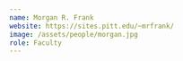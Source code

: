 ```yaml
---
name: Morgan R. Frank
website: https://sites.pitt.edu/~mrfrank/
image: /assets/people/morgan.jpg
role: Faculty
---
```

